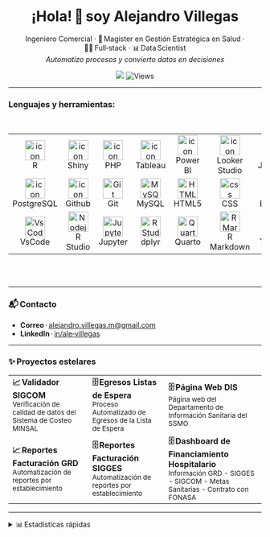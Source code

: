 <h1 align="center">¡Hola! 🙌 soy Alejandro Villegas</h1>
<p align="center">
  Ingeniero Comercial · 🏥 Magister en Gestión Estratégica en Salud · 🧑‍💻 Full‑stack · 📊 Data Scientist<br>
  <em>Automatizo procesos y convierto datos en decisiones</em>
</p>


<!-- Badges -->
<p align="center">
  <a href="https://www.linkedin.com/in/ale-villegas/"><img
    src="https://img.shields.io/badge/LinkedIn-AleVillegas-0A66C2?style=for-the-badge&logo=linkedin&logoColor=white"></a>
  <img src="https://komarev.com/ghpvc/?username=alevllgs&color=brightgreen&style=for-the-badge" alt="Views" />
</p>

---
<h3 align="left">
Lenguajes y herramientas:
</h3>

<table>
<div style="display: flex; align-items: flex-start; align: center">
<table align="center">
  <tr>
    <td align="center" width="96">
        <img src="https://www.r-project.org/Rlogo.png" alt="icon" width="40" height="40" />
      <br>R
    </td>
    <td align="center" width="96">
      <a href="https://shiny.rstudio.com/">
        <img src="https://upload.wikimedia.org/wikipedia/commons/b/bf/Shiny_hex_logo.svg" alt="icon" width="40" height="40"/>
      </a>
      <br>Shiny
    </td>
    <td align="center" width="96">
        <img src="https://upload.wikimedia.org/wikipedia/commons/2/27/PHP-logo.svg" alt="icon" width="40" height="40" />
      <br>PHP
    </td>
    <td align="center" width="96">
        <img src="https://user-images.githubusercontent.com/18670428/67620073-ca558e00-f7fa-11e9-9ea2-ed3a80c59210.png" alt="icon" width="40" height="40" />
      <br>Tableau
    </td>
    <td align="center" width="96">
        <img src="https://upload.wikimedia.org/wikipedia/en/2/20/Power_BI_logo.svg" alt="icon" width="40" height="40" />
      <br>Power BI
    </td>
    <td align="center" width="96">
        <img src="https://www.gstatic.com/analytics-suite/header/suite/v2/ic_data_studio.svg" alt="icon" width="40" height="40" />
      <br>Looker Studio
    </td>
    <td align="center" width="96">
        <img src="https://techstack-generator.vercel.app/js-icon.svg" alt="icon" width="40" height="40" />
      <br>JavaScript
    </td>
    <td align="center" width="96">
        <img src="https://techstack-generator.vercel.app/react-icon.svg" alt="React" width="40" height="40" />
      <br>React
    </td>
    <td align="center" width="96">
        <img src="https://techstack-generator.vercel.app/python-icon.svg" alt="Python" width="40" height="40" />
      <br>Python
    </td>
  </tr>
  <tr>
  <td align="center" width="96">
        <img src="https://skillicons.dev/icons?i=postgres" alt="icon" width="40" height="40" />
      <br>PostgreSQL
    <td align="center" width="96">
        <img src="https://techstack-generator.vercel.app/github-icon.svg" alt="icon" width="40" height="40" />
      <br>Github
    </td>
    <td align="center" width="96"> 
        <img src="https://user-images.githubusercontent.com/25181517/192108372-f71d70ac-7ae6-4c0d-8395-51d8870c2ef0.png" width="40" height="40" alt="Git" />
      <br>Git
    </td>
    <td align="center"  width="96">
        <img src="https://techstack-generator.vercel.app/mysql-icon.svg" width="40" height="40" alt="MySQL" />
      <br>MySQL
    </td>
    <td align="center"  width="96">
        <img src="https://skillicons.dev/icons?i=html" width="40" height="40" alt="HTML5" />
      <br>HTML5
    </td>
    <td align="center" width="96">
        <img src="https://skillicons.dev/icons?i=css" width="40" height="40" alt="css" />
      <br>CSS
    </td>
    <td align="center"  width="96">
        <img src="https://skillicons.dev/icons?i=bootstrap" width="40" height="40" alt="bootstrap" />
      <br>Bootstrap
    </td>
    <td align="center" width="96">
        <img src="https://skillicons.dev/icons?i=nodejs" width="40" height="40" alt="Nodejs" />
      <br>Nodejs
    </td>
    <td align="center" width="96">
        <img src="https://www.vectorlogo.zone/logos/sqlite/sqlite-icon.svg"width="40" height="40" alt="SQLite" />
      <br>SQLite
    </td>
  </tr>
 <tr>
      <td align="center" width="96">
        <img src="https://skillicons.dev/icons?i=vscode" width="40" height="40" alt="VsCode" />
      <br>VsCode
    </td>
        <td align="center" width="96">
        <img src="https://pkgs.rstudio.com/rmarkdown/reference/figures/logo.png" width="40" height="40" alt="Nodejs" />
      <br>R Studio
      </td>
      </td>
    <td align="center" width="96">
        <img src="https://jupyter.org/assets/homepage/main-logo.svg" width="40" height="40" alt="Jupyter" />
      <br>Jupyter
    </td>
            <td align="center" width="96">
        <img src="https://dplyr.tidyverse.org/logo.png" width="40" height="40" alt="R Studio" />
      <br>dplyr
    </td>
              <td align="center" width="96">
        <img src="https://user-images.githubusercontent.com/1769619/195922332-4308bb3c-ccfd-47e6-b6a6-f48b94c22fcf.svg" width="40" height="40" alt="Quarto" />
      <br>Quarto
    </td>
              <td align="center" width="96">
        <img src="https://pkgs.rstudio.com/rmarkdown/reference/figures/logo.png" width="40" height="40" alt="R Markdown" />
      <br>R Markdown
  <td align="center" width="96">
      <a href="">
        <img src="https://upload.wikimedia.org/wikipedia/commons/f/ff/Tidyverse_hex_logo.png" alt="Tidyverse" width="40" height="40" />
      </a>
      <br>Tidyverse
    </td>
              <td align="center" width="96">
        <img src="https://ycphs.github.io/openxlsx/reference/figures/logo.png" width="40" height="40" alt="Openxlsx" />
      <br>Openxlsx
    </td>
    <td align="center" width="96">
        <img src="https://odbc.r-dbi.org/logo.png" width="40" height="40" alt="DBI" />
      <br>DBI
    </td>
 </tr>
</table>
<br><br>
</table>

---

### 📬 Contacto
- **Correo** · <alejandro.villegas.m@gmail.com>  
- **LinkedIn** · [in/ale‑villegas](https://www.linkedin.com/in/ale-villegas)

---

### ✨ Proyectos estelares
| | | |
|---|---|---|
|**📈 Validador SIGCOM**<br><sup>Verificación de calidad de datos del Sistema de Costeo MINSAL</sup>|**🗄️ Egresos Listas de Espera**<br><sup>Proceso Automatizado de Egresos de la Lista de Espera</sup>|**🗄️ Página Web DIS**<br><sup>Página web del Departamento de Información Sanitaria del SSMO</sup>
|**📈 Reportes Facturación GRD**<br><sup>Automatización de reportes por establecimiento</sup>|**🗄️ Reportes Facturación SIGGES**<br><sup>Automatización de reportes por establecimiento</sup>|**🗄️ Dashboard de Financiamiento Hospitalario**<br><sup>Información GRD - SIGGES - SIGCOM - Metas Sanitarias - Contrato con FONASA</sup>

---

<details>
<summary>📊 Estadísticas rápidas</summary>
<p align="left">
<img align="left" src="https://github-readme-stats.vercel.app/api/top-langs/?username=alevllgs&langs_count=10" alt="Top Languages">
</p>

<p>
&nbsp;<img align="center" src="https://github-readme-stats.vercel.app/api?username=alevllgs&show_icons=true&locale=en" alt="alevllgs" />
</p>
</details>

